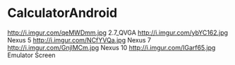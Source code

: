 CalculatorAndroid
=================

http://i.imgur.com/qeMWDmm.jpg 2.7_QVGA
http://i.imgur.com/ybYC162.jpg Nexus 5
http://i.imgur.com/NCfYVQa.jpg Nexus 7
http://i.imgur.com/GnjlMCm.jpg Nexus 10
http://i.imgur.com/IGarf65.jpg Emulator Screen
